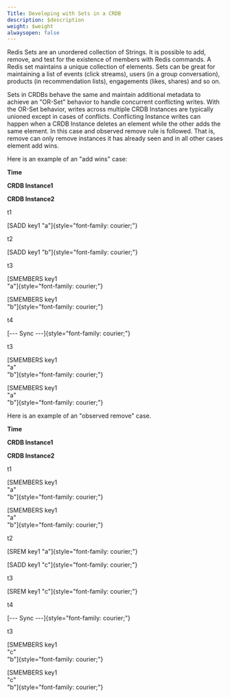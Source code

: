```yaml
---
Title: Developing with Sets in a CRDB
description: $description
weight: $weight
alwaysopen: false
---
```

Redis Sets are an unordered collection of Strings. It is possible to
add, remove, and test for the existence of members with Redis commands.
A Redis set maintains a unique collection of elements. Sets can be great
for maintaining a list of events (click streams), users (in a group
conversation), products (in recommendation lists), engagements (likes,
shares) and so on.

Sets in CRDBs behave the same and maintain additional metadata to
achieve an "OR-Set" behavior to handle concurrent conflicting
writes. With the OR-Set behavior, writes across multiple CRDB Instances
are typically unioned except in cases of conflicts. Conflicting Instance
writes can happen when a CRDB Instance deletes an element while the
other adds the same element. In this case and observed remove rule is
followed. That is, remove can only remove instances it has already seen
and in all other cases element add wins.

Here is an example of an "add wins" case:

**Time**

**CRDB Instance1**

**CRDB Instance2**

t1

[SADD key1 "a"]{style="font-family: courier;"}

t2

[SADD key1 "b"]{style="font-family: courier;"}

t3

[SMEMBERS key1\
"a"]{style="font-family: courier;"}

[SMEMBERS key1\
"b"]{style="font-family: courier;"}

t4

[--- Sync ---]{style="font-family: courier;"}

t3

[SMEMBERS key1\
"a"\
"b"]{style="font-family: courier;"}

[SMEMBERS key1\
"a"\
"b"]{style="font-family: courier;"}

Here is an example of an "observed remove" case.

**Time**

**CRDB Instance1**

**CRDB Instance2**

t1

[SMEMBERS key1\
"a"\
"b"]{style="font-family: courier;"}

[SMEMBERS key1\
"a"\
"b"]{style="font-family: courier;"}

t2

[SREM key1 "a"]{style="font-family: courier;"}

[SADD key1 "c"]{style="font-family: courier;"}

t3

[SREM key1 "c"]{style="font-family: courier;"}

t4

[--- Sync ---]{style="font-family: courier;"}

t3

[SMEMBERS key1\
"c"\
"b"]{style="font-family: courier;"}

[SMEMBERS key1\
"c"\
"b"]{style="font-family: courier;"}

 
